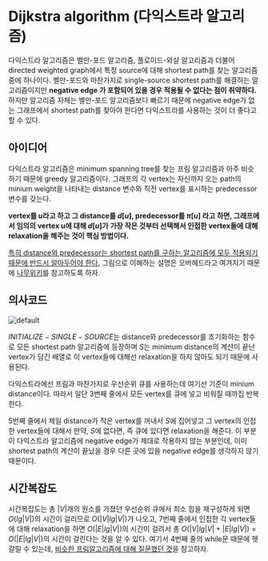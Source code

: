 # Dijkstra algorithm (다익스트라 알고리즘)

다익스트라 알고리즘은 벨만-포드 알고리즘, 플로이드-와샬 알고리즘과 더불어 directed weighted graph에서 특정 source에 대해 shortest path를 찾는 알고리즘 중에 하나이다. 벨만-포드와 마찬가지로 single-source shortest path를 해결하는 알고리즘이지만 **negative edge 가 포함되어 있을 경우 적용될 수 없다는 점이 취약하다.** 하지만 알고리즘 자체는 벨만-포드 알고리즘보다 빠르기 때문에 negative edge가 없는 그래프에서 shortest path를 찾아야 한다면 다익스트라를 사용하는 것이 더 좋다고 할 수 있다.

## 아이디어

다익스트라 알고리즘은 minimum spanning tree를 찾는 프림 알고리즘과 아주 비슷하기 때문에 greedy 알고리즘이다. 그래프의 각 vertex는 자신까지 오는 path의 minium weight을 나타내는 distance 변수와 직전 vertex를 표시하는 predecessor 변수를 갖는다. 

**vertex를 u라고 하고 그 distance를 $d[u]$, predecessor를 $\pi[u]$ 라고 하면, 그래프에서 임의의 vertex u에 대해 $d[u]$가 가장 작은 것부터 선택해서 인접한 vertex들에 대해 relaxation을 해주는 것이 핵심 방법이다.**

<u>특히 distance와 predecessor는 shortest path를 구하는 알고리즘에 모두 적용되기 때문에 반드시 알아두어야 한다.</u> 그림으로 이해하는 설명은 오버헤드라고 여겨지기 때문에 [나무위키](https://namu.wiki/w/%EB%8B%A4%EC%9D%B5%EC%8A%A4%ED%8A%B8%EB%9D%BC%20%EC%95%8C%EA%B3%A0%EB%A6%AC%EC%A6%98)를 참고하도록 하자.

## 의사코드

![default](https://user-images.githubusercontent.com/35518072/40431880-4d0f2dc2-5ee3-11e8-8f5a-22e8659648ac.JPG)

$INITIALIZE-SINGLE-SOURCE$는 distance와 predecessor를 초기화하는 함수로 모든 shortest path 알고리즘에 등장하며 $S$는 minimum distance의 계산이 끝난 vertex가 담긴 배열로 이 vertex들에 대해선 relaxation을 하지 않아도 되기 때문에 사용된다.

다익스트라에선 프림과 마찬가지로 우선순위 큐를 사용하는데 여기선 기준이 minium distance이다. 따라서 일단 3번째 줄에서 모든 vertex를 큐에 넣고 비워질 때까집 반복한다.

5번째 줄에서 제일 distance가 작은 vertex를 꺼내서 $S$에 집어넣고 그 vertex의 인접한 vertex들에 대해서 만약, $S$에 없다면, 즉 큐에 있다면 relaxation을 해준다. 이 부분이 다익스트라 알고리즘에 negative edge가 제대로 작용하지 않는 부분인데, 이미 shortest path의 계산이 끝났을 경우 다른 곳에 있을 negative edge를 생각하지 않기 때문이다.

## 시간복잡도

시간복잡도는 총 $|V|$개의 원소를 가졌던 우선순위 큐에서 최소 힙을 재구성하게 되면 $O(lg|V|)$의 시간이 걸리므로 $O(|V|lg|V|)$가 나오고, 7번째 줄에서 인접한 각 vertex들에 대해 relaxation을 하면 $O(|E|lg|V|)$의 시간이 걸려서  총 $O(|V|lg|V|+|E|lg|V|)=O(|E|lg|V|)$의 시간이 걸린다는 것을 알 수 있다. 여기서 4번째 줄의 while문 때문에 헷갈릴 수 있는데, [비슷한 프림알고리즘에 대해 질문했던 것](https://cs.stackexchange.com/questions/92193/why-the-time-complexity-of-prims-algorithm-is-not-velgv-but-elgv)을 참고하자.

